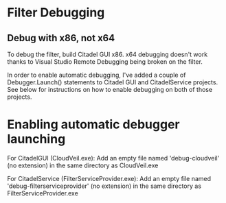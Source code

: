 # Filter Debugging

## Debug with x86, not x64
To debug the filter, build Citadel GUI x86. x64 debugging doesn't work thanks to Visual Studio Remote Debugging being broken on the filter.

In order to enable automatic debugging, I've added a couple of Debugger.Launch() statements to Citadel GUI and CitadelService projects. See below for instructions on how to enable debugging on both of those projects.

# Enabling automatic debugger launching

For CitadelGUI (CloudVeil.exe): Add an empty file named 'debug-cloudveil' (no extension) in the same directory as CloudVeil.exe

For CitadelService (FilterServiceProvider.exe): Add an empty file named 'debug-filterserviceprovider' (no extension) in the same directory as FilterServiceProvider.exe

